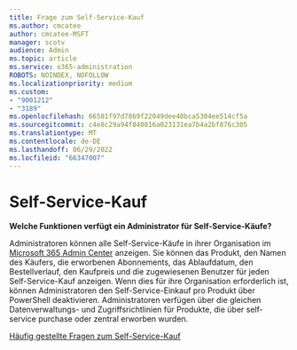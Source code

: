 ```yaml
---
title: Frage zum Self-Service-Kauf
ms.author: cmcatee
author: cmcatee-MSFT
manager: scotv
audience: Admin
ms.topic: article
ms.service: o365-administration
ROBOTS: NOINDEX, NOFOLLOW
ms.localizationpriority: medium
ms.custom:
- "9001212"
- "3189"
ms.openlocfilehash: 66581f97d7869f22049dee40bca5304ee514cf5a
ms.sourcegitcommit: c4e8c29a94f840816a023131ea7b4a2bf876c305
ms.translationtype: MT
ms.contentlocale: de-DE
ms.lasthandoff: 06/29/2022
ms.locfileid: "66347007"
---
```

# <a name="self-service-purchase"></a>Self-Service-Kauf

**Welche Funktionen verfügt ein Administrator für Self-Service-Käufe?**

Administratoren können alle Self-Service-Käufe in ihrer Organisation im [Microsoft 365 Admin Center](https://admin.microsoft.com/adminportal/home?ref=homepage) anzeigen. Sie können das Produkt, den Namen des Käufers, die erworbenen Abonnements, das Ablaufdatum, den Bestellverlauf, den Kaufpreis und die zugewiesenen Benutzer für jeden Self-Service-Kauf anzeigen.  Wenn dies für ihre Organisation erforderlich ist, können Administratoren den Self-Service-Einkauf pro Produkt über PowerShell deaktivieren.  Administratoren verfügen über die gleichen Datenverwaltungs- und Zugriffsrichtlinien für Produkte, die über self-service purchase oder zentral erworben wurden.

[Häufig gestellte Fragen zum Self-Service-Kauf](https://aka.ms/self-service-purchase-faq)

